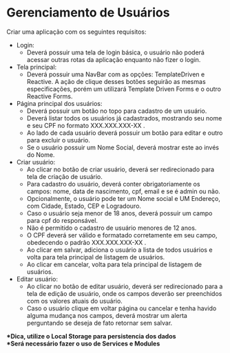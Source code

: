 # Gerenciamento de Usuários

Criar uma aplicação com os seguintes requisitos:

- Login:
  - Deverá possuir uma tela de login básica, o usuário não poderá acessar outras rotas da aplicação enquanto não fizer o login.
- Tela principal:
  - Deverá possuir uma NavBar com as opções: TemplateDriven e Reactive. A ação de clique desses botões seguirão as mesmas especificações, porém um utilizará Template Driven Forms e o outro Reactive Forms.
- Página principal dos usuários:
  - Deverá possuir um botão no topo para cadastro de um usuário.
  - Deverá listar todos os usuários já cadastrados, mostrando seu nome e seu CPF no formato XXX.XXX.XXX-XX .
  - Ao lado de cada usuário deverá possuir um botão para editar e outro para excluir o usuário.
  - Se o usuário possuir um Nome Social, deverá mostrar este ao invés do Nome.
- Criar usuário:
  - Ao clicar no botão de criar usuário, deverá ser redirecionado para tela de criação de usuário.
  - Para cadastro do usuário, deverá conter obrigatoriamente os campos: nome, data de nascimento, cpf, email e se é admin ou não.
  - Opcionalmente, o usuário pode ter um Nome social e UM Endereço, com Cidade, Estado, CEP e Logradouro.
  - Caso o usuário seja menor de 18 anos, deverá possuir um campo para cpf do responsável.
  - Não é permitido o cadastro de usuário menores de 12 anos.
  - O CPF deverá ser válido e formatado corretamente em seu campo, obedecendo o padrão XXX.XXX.XXX-XX .
  - Ao clicar em salvar, adiciona o usuário a lista de todos usuários e volta para tela principal de listagem de usuários.
  - Ao clicar em cancelar, volta para tela principal de listagem de usuários.
- Editar usuário:
  - Ao clicar no botão de editar usuário, deverá ser redirecionado para a tela de edição de usuário, onde os campos deverão ser preenchidos com os valores atuais do usuário.
  - Caso o usuário clique em voltar página ou cancelar e tenha havido alguma mudança nos campos, deverá mostrar um alerta perguntando se deseja de fato retornar sem salvar.

**\*Dica, utilize o Local Storage para persistencia dos dados** <br>
**\*Será necessário fazer o uso de Services e Modules**